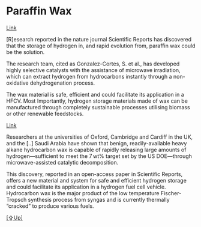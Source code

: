 # Paraffin Wax

[Link](https://www.gasworld.com/wax-waged-as-hydrogen-storage-solution/2011584.article)

[R]esearch reported in the nature journal Scientific Reports has
discovered that the storage of hydrogen in, and rapid evolution from,
paraffin wax could be the solution.

The research team, cited as Gonzalez-Cortes, S. et al., has developed
highly selective catalysts with the assistance of microwave
irradiation, which can extract hydrogen from hydrocarbons instantly
through a non-oxidative dehydrogenation process.

The wax material is safe, efficient and could facilitate its
application in a HFCV. Most Importantly, hydrogen storage materials
made of wax can be manufactured through completely sustainable
processes utilising biomass or other renewable feedstocks.

[Link](http://www.greencarcongress.com/2016/10/20161020-wax.html)

Researchers at the universities of Oxford, Cambridge and Cardiff in
the UK, and the [..] Saudi Arabia have shown that benign,
readily-available heavy alkane hydrocarbon wax is capable of rapidly
releasing large amounts of hydrogen—sufficient to meet the 7 wt%
target set by the US DOE—through microwave-assisted catalytic
decomposition.

This discovery, reported in an open-access paper in Scientific
Reports, offers a new material and system for safe and efficient
hydrogen storage and could facilitate its application in a hydrogen
fuel cell vehicle. Hydrocarbon wax is the major product of the low
temperature Fischer-Tropsch synthesis process from syngas and is
currently thermally “cracked” to produce various fuels.

[[⇪Up]](h2-storage.html)
